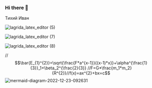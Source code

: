 ### Hi there 👋
Тихий Иван

![lagrida_latex_editor (5)](https://user-images.githubusercontent.com/114713028/201254326-f8cffe95-26ff-461d-910d-d865af3c500b.png)

![lagrida_latex_editor (7)](https://user-images.githubusercontent.com/114713028/201254449-2ef4aa61-33cf-4f20-b6f6-26b7c1765578.png)

![lagrida_latex_editor (8)](https://user-images.githubusercontent.com/114713028/201254672-f3c89979-3fe9-450f-a20e-0027be5cb924.png)

//$$\bar{E_{1}^{2}}=\sqrt{\frac{F*a^{x-1}}{(x-1)*x}}+\alpha^{\frac{1}{3}}_1+\beta_2^{\frac{2}{3}}
//F=G*\frac{m_1*m_2}{R^{2}}//f(x)=ax^{2}+bx=c$$
![mermaid-diagram-2022-12-23-092631](https://user-images.githubusercontent.com/114713028/209258778-f44ebd1e-f7c5-4878-b44d-17f8faa3d183.png)
